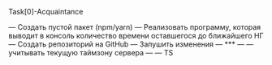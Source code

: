 Task[0]-Acquaintance

— Создать пустой пакет (npm/yarn)
— Реализовать программу, которая выводит в консоль количество времени оставшегося до ближайшего НГ
— Создать репозиторий на GitHub
— Запушить изменения
— ***
— — учитывать текущую таймзону сервера
— — TS
